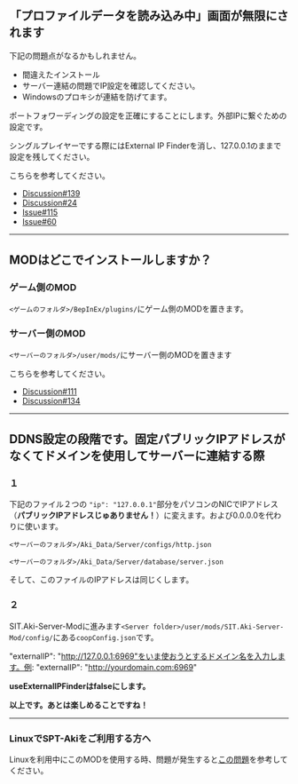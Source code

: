 ## 「プロファイルデータを読み込み中」画面が無限にされます

下記の問題点がなるかもしれません。
- 間違えたインストール
- サーバー連結の問題でIP設定を確認してください。
- Windowsのプロキシが連結を防げてます。


ポートフォワーディングの設定を正確にすることにします。外部IPに繋ぐための設定です。

シングルプレイヤーでする際にはExternal IP Finderを消し、127.0.0.1のままで設定を残してください。

こちらを参考してください。 
- [Discussion#139](https://github.com/paulov-t/SIT.Core/discussions/139)
- [Discussion#24](https://github.com/paulov-t/SIT.Core/discussions/24)
- [Issue#115](https://github.com/paulov-t/SIT.Core/issues/115)
- [Issue#60](https://github.com/paulov-t/SIT.Core/issues/60#issuecomment-1560461446)

---

## MODはどこでインストールしますか？

### ゲーム側のMOD
`<ゲームのフォルダ>/BepInEx/plugins/`にゲーム側のMODを置きます。

### サーバー側のMOD
`<サーバーのフォルダ>/user/mods/`にサーバー側のMODを置きます

こちらを参考してください。 
- [Discussion#111](https://github.com/paulov-t/SIT.Core/discussions/111)
- [Discussion#134](https://github.com/paulov-t/SIT.Core/discussions/134)

---

## DDNS設定の段階です。固定パブリックIPアドレスがなくてドメインを使用してサーバーに連結する際

### １
下記のファイル２つの `"ip": "127.0.0.1"`部分をパソコンのNICでIPアドレス（__パブリックIPアドレスじゅありません！__）に変えます。および0.0.0.0を代わりに使います。 

`<サーバーのフォルダ>/Aki_Data/Server/configs/http.json`

`<サーバーのフォルダ>/Aki_Data/Server/database/server.json`

そして、このファイルのIPアドレスは同じくします。

### ２
SIT.Aki-Server-Modに進みます`<Server folder>/user/mods/SIT.Aki-Server-Mod/config/`にある`coopConfig.json`です。

"externalIP": "http://127.0.0.1:6969"をいま使おうとするドメイン名を入力します。例: "externalIP": "http://yourdomain.com:6969"

__useExternalIPFinderはfalseにします。__

__以上です。あとは楽しめることですね！__

---

### LinuxでSPT-Akiをご利用する方へ

Linuxを利用中にこのMODを使用する時、問題が発生すると[この問題](https://github.com/paulov-t/SIT.Core/issues/132)を参考してください。
